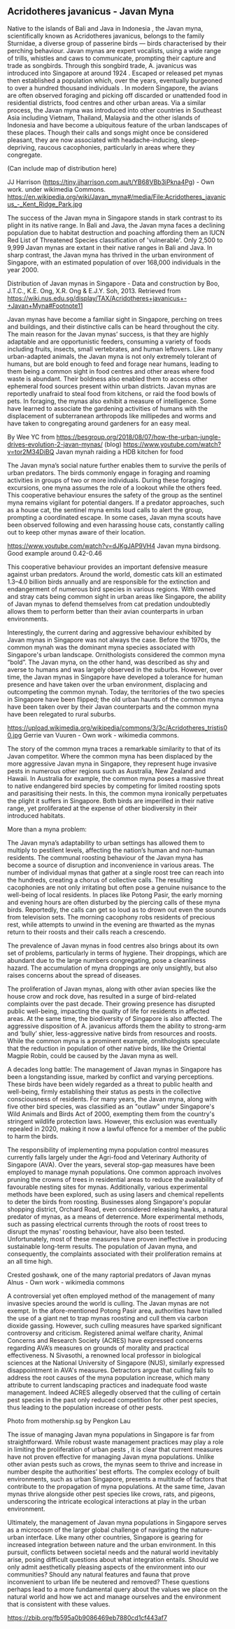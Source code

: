 <param ve-config 
       title="Javan Mynas: Endangered Pests"
       author="Foo Shi Wen"
       banner="https://upload.wikimedia.org/wikipedia/commons/3/35/Singapore_Botanic_Gardens_%2812299358175%29.jpg"
       layout="vertical">

## Acridotheres javanicus - Javan Myna

Native to the islands of Bali and Java in Indonesia , the Javan myna, scientifically known as Acridotheres javanicus, belongs to the family Sturnidae, a diverse group of passerine birds — birds characterised by their perching behaviour.  Javan mynas are expert vocalists, using a wide range of trills, whistles and caws to communicate, prompting their capture and trade as songbirds. Through this songbird trade, A. javanicus was introduced into Singapore at around 1924   . Escaped or released pet mynas then established a population which, over the years, eventually burgeoned to over a hundred thousand individuals . In modern Singapore, the avians are often observed foraging and picking off discarded or unattended food in residential districts, food centres and other urban areas. Via a similar process, the Javan myna was introduced into other countries in Southeast Asia including Vietnam, Thailand, Malaysia and the other islands of Indonesia  and have become a ubiquitous feature of the urban landscapes of these places. Though their calls and songs might once be considered pleasant, they are now associated with headache-inducing, sleep-depriving, raucous cacophonies, particularly in areas where they congregate. 

(Can include map of distribution here)

 
JJ Harrison (https://tiny.jjharrison.com.au/t/YB68VBb3iPkna4Pg) - Own work. under wikimedia Commons.
https://en.wikipedia.org/wiki/Javan_myna#/media/File:Acridotheres_javanicus_-_Kent_Ridge_Park.jpg

The success of the Javan myna in Singapore stands in stark contrast to its plight in its native range. In Bali and Java, the Javan myna faces a declining population due to habitat destruction and poaching affording them an IUCN Red List of Threatened Species classification of 'vulnerable'.  Only 2,500 to 9,999 Javan mynas are extant in their native ranges in Bali and Java.  In sharp contrast, the Javan myna has thrived in the urban environment of Singapore, with an estimated population of over 168,000 individuals in the year 2000. 

 
Distribution of Javan mynas in Singapore - Data and construction by Boo, J.T.C., K.E. Ong, X.R. Ong & E.J.Y. Soh, 2013.
Retrieved from https://wiki.nus.edu.sg/display/TAX/Acridotheres+javanicus+-+Javan+Myna#Footnote11

Javan mynas have become a familiar sight in Singapore, perching on trees and buildings, and their distinctive calls can be heard throughout the city. The main reason for the Javan mynas’ success, is that they are highly adaptable and are opportunistic feeders, consuming a variety of foods including fruits, insects, small vertebrates, and human leftovers. Like many urban-adapted animals, the Javan myna is not only extremely tolerant of humans, but are bold enough to feed and forage near humans, leading to them being a common sight in food centres and other areas where food waste is abundant. Their boldness also enabled them to access other ephemeral food sources present within urban districts.  Javan mynas are reportedly unafraid to steal food from kitchens, or raid the food bowls of pets.  In foraging, the mynas also exhibit a measure of intelligence. Some have learned to associate the gardening activities of humans with the displacement of subterranean arthropods like millipedes and worms and have taken to congregating around gardeners for an easy meal. 
 
By Wee YC from https://besgroup.org/2018/08/07/how-the-urban-jungle-drives-evolution-2-javan-mynas/ (blog)
https://www.youtube.com/watch?v=tor2M34DiBQ
Javan mynah raiding a HDB kitchen for food

The Javan myna’s social nature further enables them to survive the perils of urban predators. The birds commonly engage in foraging and roaming activities in groups of two or more individuals. During these foraging excursions, one myna assumes the role of a lookout while the others feed. This cooperative behaviour ensures the safety of the group as the sentinel myna remains vigilant for potential dangers. If a predator approaches, such as a house cat, the sentinel myna emits loud calls to alert the group, prompting a coordinated escape. In some cases, Javan myna scouts have been observed following and even harassing house cats, constantly calling out to keep other mynas aware of their location.

https://www.youtube.com/watch?v=dJKgJAP9VH4
Javan myna birdsong. Good example around 0.42-0.46

This cooperative behaviour provides an important defensive measure against urban predators. Around the world, domestic cats kill an estimated 1.3–4.0 billion birds annually and are responsible for the extinction and endangerment of numerous bird species in various regions.  With owned and stray cats being common sight in urban areas like Singapore, the ability of Javan mynas to defend themselves from cat predation undoubtedly allows them to perform better than their avian counterparts in urban environments. 

Interestingly, the current daring and aggressive behaviour exhibited by Javan mynas in Singapore was not always the case. Before the 1970s, the common mynah was the dominant myna species associated with Singapore's urban landscape. Ornithologists considered the common myna “bold”.  The Javan myna, on the other hand, was described as shy and averse to humans and was largely observed in the suburbs.   However, over time, the Javan mynas in Singapore have developed a tolerance for human presence and have taken over the urban environment, displacing and outcompeting the common mynah.   Today, the territories of the two species in Singapore have been flipped; the old urban haunts of the common myna have been taken over by their Javan counterparts and the common myna have been relegated to rural suburbs. 
 
https://upload.wikimedia.org/wikipedia/commons/3/3c/Acridotheres_tristis00.jpg
Gerrie van Vuuren - Own work - wikimedia commons.

The story of the common myna traces a remarkable similarity to that of its Javan competitor. Where the common myna has been displaced by the more aggressive Javan myna in Singapore, they represent huge invasive pests in numerous other regions such as Australia, New Zealand and Hawaii. In Australia for example, the common myna poses a massive threat to native endangered bird species by competing for limited roosting spots and parasitising their nests. In this, the common myna ironically perpetuates the plight it suffers in Singapore. Both birds are imperilled in their native range, yet proliferated at the expense of other biodiversity in their introduced habitats.

More than a myna problem:

The Javan myna’s adaptability to urban settings has allowed them to multiply to pestilent levels, affecting the nation’s human and non-human residents. The communal roosting behaviour of the Javan myna has become a source of disruption and inconvenience in various areas. The number of individual mynas that gather at a single roost tree can reach into the hundreds, creating a chorus of collective calls. The resulting cacophonies are not only irritating but often pose a genuine nuisance to the well-being of local residents.    In places like Potong Pasir, the early morning and evening hours are often disturbed by the piercing calls of these myna birds.  Reportedly, the calls can get so loud as to drown out even the sounds from television sets.  The morning cacophony robs residents of precious rest, while attempts to unwind in the evening are thwarted as the mynas return to their roosts and their calls reach a crescendo.

The prevalence of Javan mynas in food centres also brings about its own set of problems, particularly in terms of hygiene. Their droppings, which are abundant due to the large numbers congregating, pose a cleanliness hazard. The accumulation of myna droppings are only unsightly, but also raises concerns about the spread of diseases. 

The proliferation of Javan mynas, along with other avian species like the house crow and rock dove, has resulted in a surge of bird-related complaints over the past decade. Their growing presence has disrupted public well-being, impacting the quality of life for residents in affected areas.  At the same time, the biodiversity of Singapore is also affected. The aggressive disposition of A. javanicus affords them the ability to strong-arm and ‘bully’ shier, less-aggressive native birds from resources and roosts.  While the common myna is a prominent example, ornithologists speculate that the reduction in population of other native birds, like the  Oriental Magpie Robin, could be caused by the Javan myna as well.  

A decades long battle:
The management of Javan mynas in Singapore has been a longstanding issue, marked by conflict and varying perceptions. These birds have been widely regarded as a threat to public health and well-being, firmly establishing their status as pests in the collective consciousness of residents. For many years, the Javan myna, along with five other bird species, was classified as an "outlaw" under Singapore's Wild Animals and Birds Act of 2000, exempting them from the country's stringent wildlife protection laws.  However, this exclusion was eventually repealed in 2020, making it now a lawful offence for a member of the public to harm the birds. 

The responsibility of implementing myna population control measures currently falls largely under the Agri-food and Veterinary Authority of Singapore (AVA).  Over the years, several stop-gap measures have been employed to manage mynah populations. One common approach involves pruning the crowns of trees in residential areas to reduce the availability of favourable nesting sites for mynas.    Additionally, various experimental methods have been explored, such as using lasers and chemical repellents to deter the birds from roosting.    Businesses along Singapore's popular shopping district, Orchard Road, even considered releasing hawks, a natural predator of mynas, as a means of deterrence.  More experimental methods, such as passing electrical currents through the roots of roost trees to disrupt the mynas' roosting behaviour, have also been tested. Unfortunately, most of these measures have proven ineffective in producing sustainable long-term results.  The population of Javan myna, and consequently, the complaints associated with their proliferation remains at an all time high.
 
Crested goshawk, one of the many raptorial predators of Javan mynas
Alnus - Own work - wikimedia commons

A controversial yet often employed method of the management of many invasive species around the world is culling. The Javan mynas are not exempt. In the afore-mentioned Potong Pasir area, authorities have trialled the use of a giant net to trap mynas roosting and cull them via carbon dioxide gassing.  However, such culling measures have sparked significant controversy and criticism. Registered animal welfare charity, Animal Concerns and Research Society (ACRES) have expressed concerns regarding AVA’s measures on grounds of morality and practical effectiveness.  N Sivasothi, a renowned local professor in biological sciences at the National University of Singapore (NUS), similarly expressed disappointment in AVA's measures.  Detractors argue that culling fails to address the root causes of the myna population increase, which many attribute to current landscaping practices and inadequate food waste management.    Indeed ACRES allegedly observed that the culling of certain pest species in the past only reduced competition for other pest species, thus leading to the population increase of other pests. 
 
Photo from mothership.sg by Pengkon Lau

The issue of managing Javan myna populations in Singapore is far from straightforward. While robust waste management practices may play a role in limiting the proliferation of urban pests  , it is clear that current measures have not proven effective for managing Javan myna populations. Unlike other avian pests such as crows, the mynas seem to thrive and increase in number despite the authorities’ best efforts. The complex ecology of built environments, such as urban Singapore, presents a multitude of factors that contribute to the propagation of myna populations. At the same time, Javan mynas thrive alongside other pest species like crows, rats, and pigeons, underscoring the intricate ecological interactions at play in the urban environment.

Ultimately, the management of Javan myna populations in Singapore serves as a microcosm of the larger global challenge of navigating the nature-urban interface. Like many other countries, Singapore is gearing for increased integration between nature and the urban environment.    In this pursuit, conflicts between societal needs and the natural world inevitably arise, posing difficult questions about what integration entails. Should we only admit aesthetically pleasing aspects of the environment into our communities? Should any natural features and fauna that prove inconvenient to urban life be neutered and removed? These questions perhaps lead to a more fundamental query about the values we place on the natural world and how we act and manage ourselves and the environment that is consistent with these values.



https://zbib.org/fb595a0b9086469eb7880cd1cf443af7



